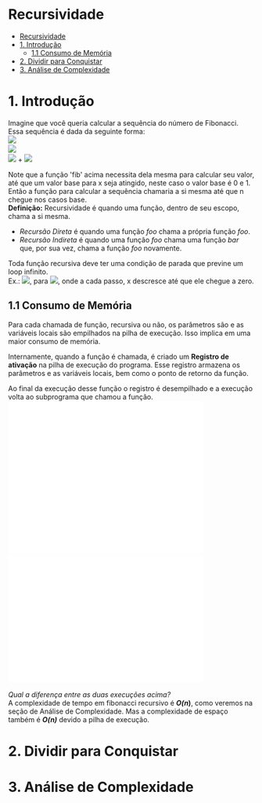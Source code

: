 # Recursividade
- [Recursividade](#recursividade)
- [1. Introdução](#1-introdução)
  - [1.1 Consumo de Memória](#11-consumo-de-memória)
- [2. Dividir para Conquistar](#2-dividir-para-conquistar)
- [3. Análise de Complexidade](#3-análise-de-complexidade)


# 1. Introdução
Imagine que você queria calcular a sequência do número de Fibonacci.  
Essa sequência é dada da seguinte forma:    
<img src="https://render.githubusercontent.com/render/math?math=fib_{0} = 0">  
<img src="https://render.githubusercontent.com/render/math?math=fib_{1} = 1">  
<img src="https://render.githubusercontent.com/render/math?math=fib_{n} = fib_{n-1}"> +
<img src="https://render.githubusercontent.com/render/math?math=fib_{n-2}">

Note que a função 'fib' acima necessita dela mesma para calcular seu valor, até que um valor base para x seja atingido, neste caso o valor base é 0 e 1.  
Então a função para calcular a sequência chamaria a si mesma até que n chegue nos casos base.  
**Definição:** Recursividade é quando uma função, dentro de seu escopo, chama a si mesma.  
- *Recursão Direta* é quando uma função _foo_ chama a própria função _foo_.  
- *Recursão Indireta* é quando uma função _foo_ chama uma função _bar_ que, por sua vez, chama a função _foo_ novamente.

Toda função recursiva deve ter uma condição de parada que previne um loop infinito.  
Ex.: <img src="https://render.githubusercontent.com/render/math?math=f(x)">, para <img src="https://render.githubusercontent.com/render/math?math=x > 0">, onde a cada passo, x descresce até que ele chegue a zero.  

## 1.1 Consumo de Memória
Para cada chamada de função, recursiva ou não, os parâmetros são e as variáveis locais são empilhados na pilha de execução. Isso implica em uma maior consumo de memória.  

Internamente, quando a função é chamada, é criado um **Registro de ativação** na pilha de execução do programa. Esse registro armazena os parâmetros e as variáveis locais, bem como o ponto de retorno da função.

Ao final da execução desse função o registro é desempilhado e a execução volta ao subprograma que chamou a função.
<img src="./imgs/fib1.svg" alt="1° Exemplo de Fibonacci" width="400"/>
<img src="./imgs/fib2.svg" alt="2° Exemplo de Fibonacci" width="400"/>

*Qual a diferença entre as duas execuções acima?*  
A complexidade de tempo em fibonacci recursivo é **_O(n_)**, como veremos na seção de Análise de Complexidade. Mas a complexidade de espaço também é **_O(n)_** devido a pilha de execução.



# 2. Dividir para Conquistar

# 3. Análise de Complexidade